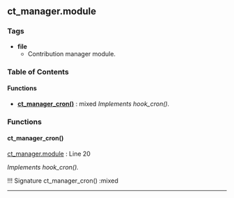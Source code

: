 


## ct_manager.module






### Tags

- **file**
  - Contribution manager module.






### Table of Contents











#### Functions
- **[ct_manager_cron()](../namespaces/default.md#ct_manager_cron)**
           : mixed
*Implements hook_cron().*







### Functions

#### ct_manager_cron()

[ct_manager.module](../files/web-modules-custom-ct-manager-ct-manager.md) : Line 20

*Implements hook_cron().*


!!! Signature
    ct_manager_cron() :mixed







---

